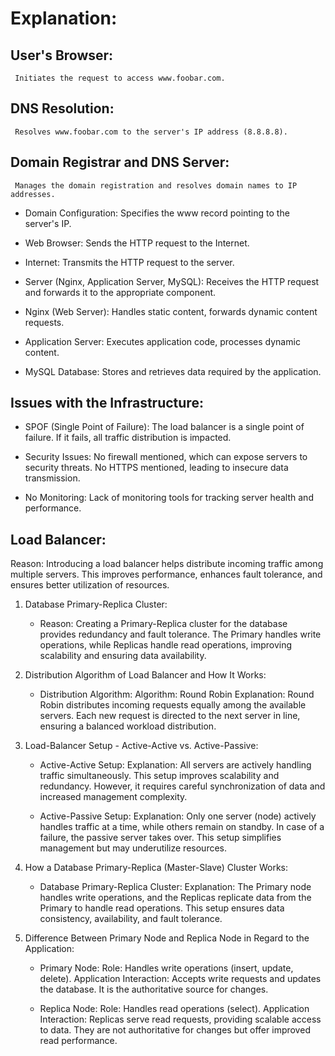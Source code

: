 # Explanation:

## User's Browser:
     Initiates the request to access www.foobar.com.

## DNS Resolution:
     Resolves www.foobar.com to the server's IP address (8.8.8.8).

## Domain Registrar and DNS Server:
     Manages the domain registration and resolves domain names to IP addresses.

* Domain Configuration:
     Specifies the www record pointing to the server's IP.

* Web Browser:
     Sends the HTTP request to the Internet.

* Internet:
     Transmits the HTTP request to the server.

* Server (Nginx, Application Server, MySQL):
     Receives the HTTP request and forwards it to the appropriate component.

* Nginx (Web Server):
     Handles static content, forwards dynamic content requests.

* Application Server:
     Executes application code, processes dynamic content.

* MySQL Database:
     Stores and retrieves data required by the application.

## Issues with the Infrastructure:
* SPOF (Single Point of Failure):
     The load balancer is a single point of failure. If it fails, all traffic distribution is impacted.

* Security Issues:
     No firewall mentioned, which can expose servers to security threats.
     No HTTPS mentioned, leading to insecure data transmission.

* No Monitoring:
     Lack of monitoring tools for tracking server health and performance.

## Load Balancer:
  Reason: Introducing a load balancer helps distribute incoming traffic among multiple servers. This improves performance, enhances fault tolerance, and ensures better utilization of resources.

1. Database Primary-Replica Cluster:
    * Reason: Creating a Primary-Replica cluster for the database provides redundancy and fault tolerance. The Primary handles write operations, while Replicas handle read operations, improving scalability and ensuring data availability.

2. Distribution Algorithm of Load Balancer and How It Works:

    * Distribution Algorithm:
      Algorithm: Round Robin
        Explanation: Round Robin distributes incoming requests equally among the available servers. Each new request is directed to the next server in line, ensuring a balanced workload distribution.

3. Load-Balancer Setup - Active-Active vs. Active-Passive:

    * Active-Active Setup:
        Explanation: All servers are actively handling traffic simultaneously. This setup improves scalability and redundancy. However, it requires careful synchronization of data and increased management complexity.

    * Active-Passive Setup:
        Explanation: Only one server (node) actively handles traffic at a time, while others remain on standby. In case of a failure, the passive server takes over. This setup simplifies management but may underutilize resources.

4. How a Database Primary-Replica (Master-Slave) Cluster Works:

    * Database Primary-Replica Cluster:
        Explanation: The Primary node handles write operations, and the Replicas replicate data from the Primary to handle read operations. This setup ensures data consistency, availability, and fault tolerance.

5. Difference Between Primary Node and Replica Node in Regard to the Application:

    * Primary Node:
        Role: Handles write operations (insert, update, delete).
        Application Interaction: Accepts write requests and updates the database. It is the authoritative source for changes.

    * Replica Node:
        Role: Handles read operations (select).
        Application Interaction: Replicas serve read requests, providing scalable access to data. They are not authoritative for changes but offer improved read performance.
